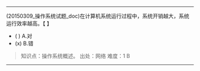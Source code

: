 ---
(20150309_操作系统试题_doc)在计算机系统运行过程中，系统开销越大，系统运行效率越高。【 】
- ( ) A.对 
- (x) B.错

> 知识点：操作系统概述。
> 出处：网络
> 难度：1
> B

---